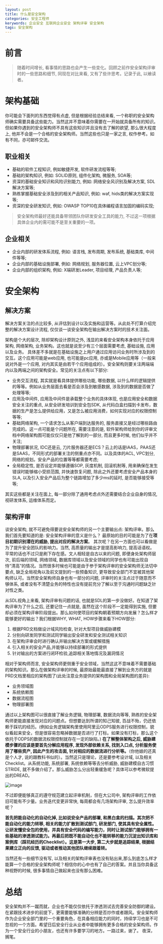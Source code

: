 ```yaml
---
layout: post
title: 什么是安全架构
categories: 安全工程师
kerywords: 企业安全 互联网企业安全 架构评审 安全架构
tags: 安全架构
---
```


# 前言

> 随着时间增长, 看事情的思路也会产生一些变化。回顾之前作安全架构评审时的一些思路和细节, 同现在对比来看, 又有了些许思考。记录于此, 以飨读者。

# 架构基础

你可能会下面列的东西觉得有点虚, 但是根据经验总结来看, 一个称职的安全架构师确实需要具备这些能力。当然这并不意味着你需要在一开始就具备所有的知识。但如果你遇到的安全架构师不具有这些知识并且没有去了解的欲望, 那么很大程度上, 他并不会是一个合格的安全架构师。当然这些也只是一家之言, 权作参考。如有不同，亦可邮件交流。

## 职业相关

* 基础的软件工程知识, 例如敏捷开发, 软件研发流程等等;
* 基础的架构知识, 例如: SOLID原则, 组件化架构, 微服务, SOA等;
* 资深的基础安全知识和风险识别能力, 例如: 网络安全风识别及解决方案, SDL解决方案等;
* 熟练掌握基础安全涉及到的相关产品知识, 例如: waf, hids类的解决方案实现等;
* 资深的安全研发知识, 例如: OWASP TOP10在具体编程语言加固的编码实现;
> 安全架构师最好还能具备带领团队你研发安全工具的能力, 不过这一项根据具体企业内的需可能不是至关重要的一项。

## 企业相关

* 企业内部的研发体系流程, 例如: 语言栈, 发布周期, 发布系统, 基础类库, 中间件等等;
* 企业内部的基础设施部署, 例如: 网络规划, 服务器位置, 云上VPC划分等;
* 企业内部的组织架构, 例如: X端研发Leader, 项目经理, 产品负责人等;

# 安全架构

## 解决方案

解决方案关注的点比较多, 从评估到设计以及实施和运营等。从此处不打算介绍完整的解决方案设计流程, 仅仅谈一谈安全架构在输出解决方案时的技术关注面。

架构是个大的层次, 除却架构设计原则之外, 浅显的来看安全架构本身依托于应用架构, 网络架构, 业务架构。这也就是说至少有三个层面需要考虑, 基础设施, 应用以及业务。 具体差不多就是在基础设施之上用户通过应用访问业务时所涉及到的交互。这个应用可能是web应用, 也可能是pc应用, 亦或是Mobile应用等（一般来说对外是一个应用, 对内其实是由若干个应用组成的）。安全架构则要关注两端端内以及两端之间的架构安全。常见的关注点有以下部分: 

* 业务交互流程, 其实就是看具体提供哪些功能, 哪些数据, 以什么样的逻辑提供的等等。例如从业务层面去看是否会涉及到敏感数据, 涉及到的数据是否做了处理等等;
* 应用及中间件, 应用及中间件是承载整个业务的具体体现, 也是应用安全和数据安全关注的重点, 从安全研发培训到安全包SDK, 从代码白盒扫描到卡发布，数据的生产是怎么提供给应用，又是怎么被应用消费，如何实现对应的权限控制等等;
* 基础网络架构, 一个请求怎么从客户端到达服务的, 服务直接又是经过哪些路由完成的。这一点可能是个问题所在, 需要注意的是, 软件架构师给到你的评审文档中网络架构图可能仅仅只是他了解到的一部分, 而且更多时候, 他们似乎并不关注;
* 物理部署状况, IDC还是云, 刀片服务器还是ECS？云上的话是IAAS，PAAS还是SAAS，不同形式的部署关注的侧重点亦不同。以及具体的ACL, VPC划分, 网络的规划。安全产品的位置等等都需要考虑;
* 全局稳定性, 是否设定并能够遵循SOP, 灰度机制, 回滚机制等, 用来确保在发生错误时能够缩小受损范围, 并快速恢复问题, 除此之外还要考虑安全产品本身的SLA, 以及引入安全产品后为整个链路增加了多少ms的延时, 是否能够接受等等;

其实这些都是关注在面上, 每一部分除了通用考虑点外还需要结合企业自身的情况, 视研发体系, 运维体系而定。

## 架构评审

谈安全架构, 就不可避免得要说安全架构师的另一个主要输出点: 架构评审。那么我们首先要知道的是: 安全架构评审的意义是什么？ 最原始的目的可能是为了在**项目初期识别潜在的威胁, 提出对应的解决方案**。 其次呢？在另一方面也可以看做是为了提升安全团队的影响力。当然, 高质量的输出才是提高影响力, 提高话语权。平常的话也不过只是刷下存在感。文人相轻是自古以来的问题, 即便身处架构师层次, 前后端的领域, 网络领域, 数据库领域以及安全领域的同学也有可能出现自恃“清高”的情况。当然很多时候也可能是由于参于架构评审的安全架构师无法切中要点, 缺乏全局视角以及前文提到的一些预备知识, 更导致安全部门不宜被其他架构师认可。当然安全架构师自身也有一部分的问题, 评审时的关注点过于随意而不够体系, 或者没有不清楚业务的特性也没有提前充分了解以至于沟通时问题缺乏针对性之类。

从SDL视角上来看, 架构评审有问题的话, 也就是SDL的第一步没做好。在知道了架构评审为了什么之后, 还要记住一点就是, 虽然在这个阶段不一定能得到实施, 但要却必须在架构评审阶段提出。那么如何使项目的架构朝着预期方向发展？怎么样才能够更好的输出？我们根据WHY, WHAT, HOW步骤来看下HOW部分:

1. 根据PRD文档做设计域风险检查, 针对大型项目做威胁建模
2. 分别向研发同学和测试同学输出安全研发和安全测试相关知识
3. 在架构评审会时进行确认并输出解决方案或缓解措施
4. 引入相关的安全产品,并能够以持续部署的形式提供
5. 针对输出的方案进行闭环检验,追踪相关落地情况及漏洞情况

相对于架构师而言, 安全架构师更侧重于安全领域，当然这这不意味着不需要基础的架构知识。那么在做架构评审的时候, 最原始最能最直接了解到业务方的就是PRD文档里相应的架构图了(此处注意业务提供的架构图和全局架构图的差异): 

* 业务领域图
* 系统依赖图
* 数据流程图
* 物理部署图

通过以上架构图可以很直接了解业务逻辑, 物理部署, 数据流向等等, 熟练的安全架构师更能直接发现对应的问题点。但想要达到所谓的知己知彼, 百战不殆，仍还依赖于踩坑的经历。(例如业务逻辑架构里使用阿里云ODPS服务进行权限控制，貌似看起来安全，但是很容易忽略掉数据是否进行了打标。如果没有打标，那么这个依托于ODPS的数据流权限控制就存在一定的缺陷。) **在了解整体架构之后, 威胁建模步骤的应该是要首先分解应用程序, 发现外部依赖关系, 找到入口点, 分析服务使用了哪些资产, 因此产生的攻击面, 针对相应的数据流进行分析等。**（你他娘的还真是个人才, 说的跟教科书似的）。当然这只是理论，还是要参考设计域, 以及相关Checklist。从系统功能, 系统部署, 系统依赖等等去分析威胁, 威胁建模自古习惯STRIDE, 就不多做介绍了。那么威胁怎么分出轻重缓急呢？具体可以参考微软提出的DREAD。

![image](https://user-images.githubusercontent.com/12653147/69245770-6f893980-0be2-11ea-8b6c-b1738106e538.png)

不过即便能够真正的遵守规范建立起评审机制，但在大公司中, 架构评审的工作依旧可能有不少量。业务迭代变更非常快, 每周都会有几场架构评审, 怎么提升效率呢？

<!-- 
如果想要提升效率, 首先要看看输出点有哪些。例如:
* 立项前架构评审（风险识别）
* 研发前安全培训 （研发部门安全研发, QA部门安全测试, 重灾区专项治理）
* 发布前后安全产品持续部署(完全可以自动化, WAF, HIDS, 黑白盒扫描, 数据库审计等）
* 上线后漏洞运营（SRC运营） -->

**首先把能自动化的自动化掉, 比如说安全产品的部署, 和黑白盒的扫描。其次把不能自动化的能力转移, 相关的能力扩散到测试部门, 研发部门, 使其具有安全属性。让研发懂安全包的使用，并具有安全代码的编写能力，同时让测试部门能够拥有一些基础的渗透测试能力。再最后把既不能自动化也不能转移的能力沉淀出知识库和案例库（踩坑经历的Checklist）。这是第一大步, 第二大步就是追踪结果, 根据结果建立正向的反馈, 驱动或者推动其他团队继续跟着转。** 

当然还有一些细节没有写, 以及相关的架构评审表也没有贴出来,那么到底怎么样才能算一个合格的安全架构师呢？相信你的心中也有了自己的答案。并且当你具备这种视野的时候, 很多事情自己做起来也没有那么困难。

# 总结

安全架构并不一蹴而就，企业也不能仅仅依托于渗透测试去完善安全防御的建设。在紧跟技术进步的前提下，更需要能够准确的分辨是否炒作或者跟风。安全架构师作为企业安全部门里的一个重要角色，在具备相应能力的同时，持续学习也是不可忽视的一个方面。希望日后安全行业从业者中能够拥有更多合格的安全架构师。作为一个安全行业的小朋友，也还有许多要学习的地方。一路过来，谢了。
夜深，搁笔。

<!-- # 参考
 
* 《架构整洁之道》
* 《应用软件安全代码审查指南》 -->
